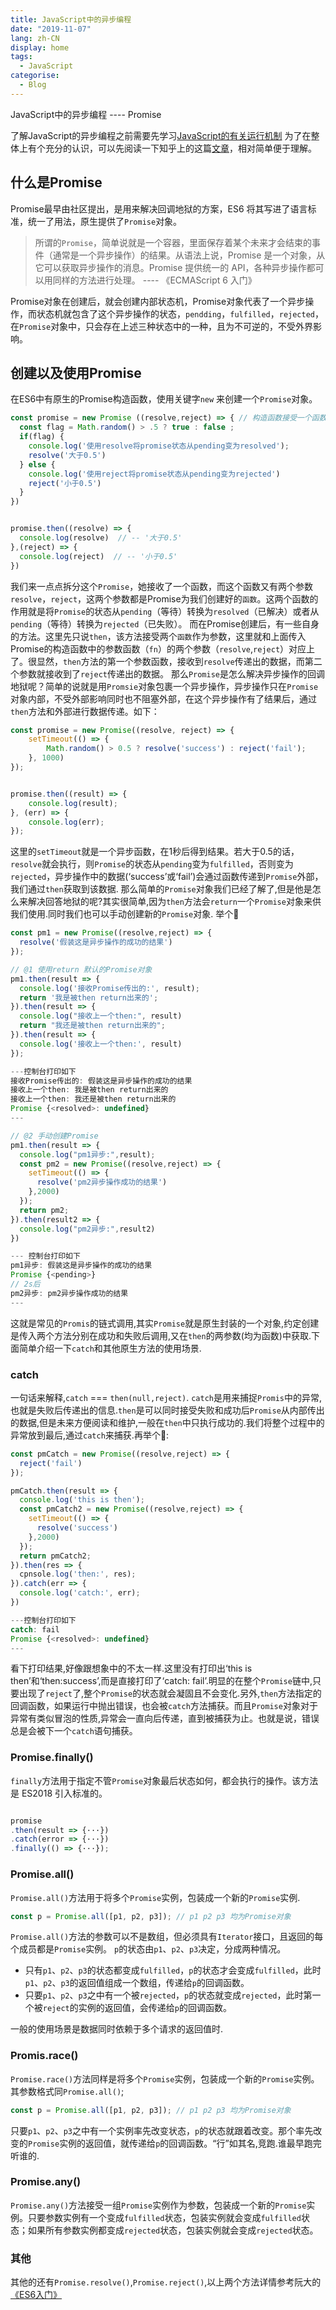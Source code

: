 ```yaml
---
title: JavaScript中的异步编程
date: "2019-11-07"
lang: zh-CN
display: home
tags:
  - JavaScript
categorise:
  - Blog
---
```


JavaScript中的异步编程 ---- Promise

<!-- more -->

  了解JavaScript的异步编程之前需要先学习[JavaScript的有关运行机制](http://www.webhbz.com/Pages/eventloop.html)
为了在整体上有个充分的认识，可以先阅读一下知乎上的这篇[文章](https://zhuanlan.zhihu.com/p/66593213)，相对简单便于理解。

## 什么是Promise

  Promise最早由社区提出，是用来解决回调地狱的方案，ES6 将其写进了语言标准，统一了用法，原生提供了`Promise`对象。
> 所谓的`Promise`，简单说就是一个容器，里面保存着某个未来才会结束的事件（通常是一个异步操作）的结果。从语法上说，Promise 是一个对象，从它可以获取异步操作的消息。Promise 提供统一的 API，各种异步操作都可以用同样的方法进行处理。   ---- 《ECMAScript 6 入门》

Promise对象在创建后，就会创建内部状态机，Promise对象代表了一个异步操作，而状态机就包含了这个异步操作的状态，`pendding`，`fulfilled`，`rejected`，
在`Promise`对象中，只会存在上述三种状态中的一种，且为不可逆的，不受外界影响。

## 创建以及使用Promise
在ES6中有原生的Promise构造函数，使用关键字`new` 来创建一个`Promise`对象。

```JavaScript
const promise = new Promise ((resolve,reject) => { // 构造函数接受一个函数为参数，将这个参数暂名为'fn' ，'fn'又接受两个参数，且均为函数
  const flag = Math.random() > .5 ? true : false ;
  if(flag) {
    console.log('使用resolve将promise状态从pending变为resolved');
    resolve('大于0.5')
  } else {
    console.log('使用reject将promise状态从pending变为rejected')
    reject('小于0.5')
  }
})


promise.then((resolve) => {
  console.log(resolve)  // -- '大于0.5'
},(reject) => {
  console.log(reject)  // -- '小于0.5'
})

```
我们来一点点拆分这个`Promise`，她接收了一个函数，而这个函数又有两个参数`resolve`，`reject`，这两个参数都是Promise为我们创建好的`函数`。这两个函数的作用就是将`Promise`的状态从`pending`（等待）转换为`resolved`（已解决）或者从`pending`（等待）转换为`rejected`（已失败）。
而在Promise创建后，有一些自身的方法。这里先只说`then`，该方法接受两个`函数`作为参数，这里就和上面传入Promise的构造函数中的参数函数（`fn`）的两个参数（`resolve`,`reject`）对应上了。很显然，`then`方法的第一个参数函数，接收到`resolve`传递出的数据，而第二个参数就接收到了`reject`传递出的数据。
那么`Promise`是怎么解决异步操作的回调地狱呢？简单的说就是用`Promsie`对象包裹一个异步操作，异步操作只在`Promise`对象内部，不受外部影响同时也不阻塞外部，在这个异步操作有了结果后，通过`then`方法和外部进行数据传递。如下：

```JavaScript
const promise = new Promise((resolve, reject) => {
    setTimeout(() => {
        Math.random() > 0.5 ? resolve('success') : reject('fail');
    }, 1000)
});


promise.then((result) => {
    console.log(result);
}, (err) => {
    console.log(err);
});

```
这里的`setTimeout`就是一个异步函数，在1秒后得到结果。若大于0.5的话，`resolve`就会执行，则`Promise`的状态从`pending`变为`fulfilled`，否则变为`rejected`，异步操作中的数据(‘success’或‘fail’)会通过函数传递到`Promise`外部，我们通过`then`获取到该数据.
那么简单的`Promise`对象我们已经了解了,但是他是怎么来解决回答地狱的呢?其实很简单,因为`then`方法会`return`一个`Promise`对象来供我们使用.同时我们也可以手动创建新的`Promise`对象.
举个🌰

```js
const pm1 = new Promise((resolve,reject) => {
  resolve('假装这是异步操作的成功的结果')
});

// @1 使用return 默认的Promise对象
pm1.then(result => {
  console.log('接收Promise传出的:', result);
  return '我是被then return出来的';
}).then(result => {
  console.log("接收上一个then:", result)
  return "我还是被then return出来的";
}).then(result => {
  console.log('接收上一个then:', result)
});

---控制台打印如下
接收Promise传出的: 假装这是异步操作的成功的结果
接收上一个then: 我是被then return出来的
接收上一个then: 我还是被then return出来的
Promise {<resolved>: undefined}
---

// @2 手动创建Promise
pm1.then(result => {
  console.log("pm1异步:",result);
  const pm2 = new Promise((resolve,reject) => {
    setTimeout(() => {
      resolve('pm2异步操作成功的结果')
    },2000)
  });
  return pm2;
}).then(result2 => {
  console.log("pm2异步:",result2)
})

--- 控制台打印如下
pm1异步: 假装这是异步操作的成功的结果
Promise {<pending>}
// 2s后
pm2异步: pm2异步操作成功的结果
---
```
这就是常见的`Promis`的链式调用,其实`Promise`就是原生封装的一个对象,约定创建是传入两个方法分别在成功和失败后调用,又在`then`的两参数(均为函数)中获取.下面简单介绍一下`catch`和其他原生方法的使用场景.

### catch
一句话来解释,`catch` === `then(null,reject)`.
`catch`是用来捕捉`Promis`中的异常,也就是失败后传递出的信息.`then`是可以同时接受失败和成功后`Promise`从内部传出的数据,但是未来方便阅读和维护,一般在`then`中只执行成功的.我们将整个过程中的异常放到最后,通过`catch`来捕获.再举个🌰:

```js
const pmCatch = new Promise((resolve,reject) => {
  reject('fail')
});

pmCatch.then(result => {
  console.log('this is then');
  const pmCatch2 = new Promise((resolve,reject) => {
    setTimeout(() => {
      resolve('success')
    },2000)
  });
  return pmCatch2;
}).then(res => {
  cpnsole.log('then:', res);
}).catch(err => {
  console.log('catch:', err);
})

---控制台打印如下
catch: fail
Promise {<resolved>: undefined}
---

```
看下打印结果,好像跟想象中的不太一样.这里没有打印出‘this is then’和‘then:success’,而是直接打印了‘catch: fail’.明显的在整个`Promise`链中,只要出现了`reject`了,整个`Promise`的状态就会凝固且不会变化.另外,`then`方法指定的回调函数，如果运行中抛出错误，也会被`catch`方法捕获。而且`Promise`对象对于异常有类似冒泡的性质,异常会一直向后传递，直到被捕获为止。也就是说，错误总是会被下一个`catch`语句捕获。

### Promise.finally()
`finally`方法用于指定不管`Promise`对象最后状态如何，都会执行的操作。该方法是 ES2018 引入标准的。
```js

promise
.then(result => {···})
.catch(error => {···})
.finally(() => {···});

```


### Promise.all()
`Promise.all()`方法用于将多个`Promise`实例，包装成一个新的`Promise`实例.
```js
const p = Promise.all([p1, p2, p3]); // p1 p2 p3 均为Promise对象
```
`Promise.all()`方法的参数可以不是数组，但必须具有`Iterator`接口，且返回的每个成员都是`Promise`实例。
`p`的状态由`p1`、`p2`、`p3`决定，分成两种情况。
- 只有`p1`、`p2`、`p3`的状态都变成`fulfilled`，`p`的状态才会变成`fulfilled`，此时`p1`、`p2`、`p3`的返回值组成一个数组，传递给`p`的回调函数。
- 只要`p1`、`p2`、`p3`之中有一个被`rejected`，`p`的状态就变成`rejected`，此时第一个被`reject`的实例的返回值，会传递给`p`的回调函数。

一般的使用场景是数据同时依赖于多个请求的返回值时.


### Promis.race()
`Promise.race()`方法同样是将多个`Promise`实例，包装成一个新的`Promise`实例。其参数格式同`Promise.all()`;
```js
const p = Promise.all([p1, p2, p3]); // p1 p2 p3 均为Promise对象
```
只要`p1`、`p2`、`p3`之中有一个实例率先改变状态，`p`的状态就跟着改变。那个率先改变的`Promise`实例的返回值，就传递给`p`的回调函数。“行”如其名,竞跑.谁最早跑完听谁的.

### Promise.any()
`Promise.any()`方法接受一组`Promise`实例作为参数，包装成一个新的`Promise`实例。只要参数实例有一个变成`fulfilled`状态，包装实例就会变成`fulfilled`状态；如果所有参数实例都变成`rejected`状态，包装实例就会变成`rejected`状态。

### 其他
其他的还有`Promise.resolve()`,`Promise.reject()`,以上两个方法详情参考阮大的[《ES6入门》](http://es6.ruanyifeng.com/#docs/promise#Promise-resolve)
